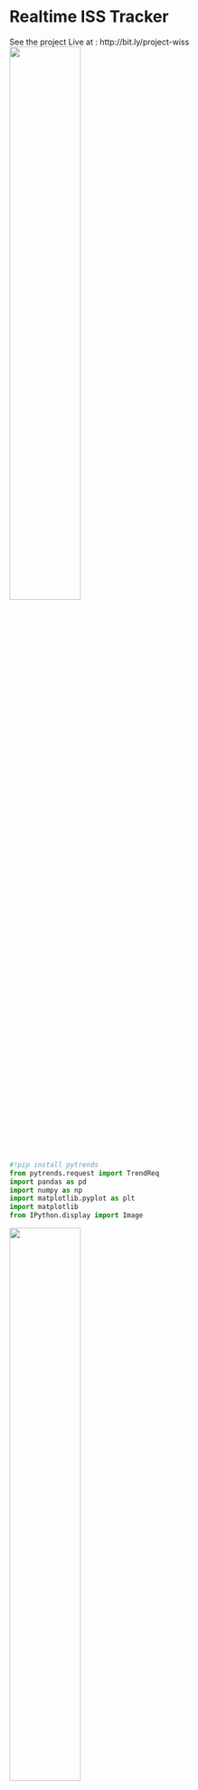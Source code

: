 <h1> Realtime ISS Tracker </h1>
See the project Live at : http://bit.ly/project-wiss
<br>
<img src="https://1.bp.blogspot.com/-OYrfQF2O9eY/X0Yx9VLAqhI/AAAAAAAABnU/YLWPEUj5iQIbXwskUKz2ijO4zcxa3CWTACLcBGAsYHQ/s640/wiss_mockup.png" height=50% width=50%>

```python
#!pip install pytrends
from pytrends.request import TrendReq
import pandas as pd
import numpy as np
import matplotlib.pyplot as plt
import matplotlib
from IPython.display import Image
```

<img src="https://1.bp.blogspot.com/-J0sQ6HQMWfs/X0O_WbrgNYI/AAAAAAAABmY/HkbazKkxfhg2JkHYsPtwpOLq5AV89WxjgCLcBGAsYHQ/s640/d1.png" width="50%">

<img src="https://1.bp.blogspot.com/-IAa8dbnmARc/X0O_X6MOsrI/AAAAAAAABmc/LTt93FOCAJIZYb_dnE_mW4oDOzRNt2tHQCLcBGAsYHQ/s640/d2.png" width=50%>

# **ISS Live feed**
### **International Space Station Current Location**
http://open-notify.org/Open-Notify-API/ISS-Location-Now/

The ISS programme is a joint project between five participating space agencies: NASA (United States), Roscosmos (Russia), JAXA (Japan), ESA (Europe), and CSA (Canada). The ownership and use of the space station is established by intergovernmental treaties and agreements.

The ISS serves as a microgravity and space environment research laboratory in which crew members conduct experiments in biology, physics, astronomy, and other fields.

This is all from Wikipedia.

### **Who are the astronauts on board right now?**

GO TO: http://open-notify.org/


```python
# Who is in space right now?
import requests
r = requests.get(url='http://api.open-notify.org/astros.json')
t=r.json()
print(t)
print(t['number'])
print(t['people'][0]['name'])
print(t['people'][1]['name'])
print(t['people'][2]['name'])
```

    {'number': 3, 'people': [{'craft': 'ISS', 'name': 'Chris Cassidy'}, {'craft': 'ISS', 'name': 'Anatoly Ivanishin'}, {'craft': 'ISS', 'name': 'Ivan Vagner'}], 'message': 'success'}
    3
    Chris Cassidy
    Anatoly Ivanishin
    Ivan Vagner



```python
    r = requests.get(url='http://api.open-notify.org/astros.json')
    point=r.json()
    number=point['number']
    print(number)
    astro=[]
    for i in range(0,number):
        astro.append(point['people'][i]['name'])
    print(astro)
```

    3
    ['Chris Cassidy', 'Anatoly Ivanishin', 'Ivan Vagner']


## Where is the International Space Station right now?

<img src="https://1.bp.blogspot.com/-7VR9GlxYkxA/X0O_Zyrh1aI/AAAAAAAABmg/32e8uGZCkNEV5F4QU2BFcNJHC10k9D8kwCLcBGAsYHQ/s640/d3.png" width=60%>


```python
r = requests.get(url='http://api.open-notify.org/iss-now.json')
space_station_location = (r.json())
print(space_station_location)

space_station_location['iss_position']['latitude']
space_station_location['iss_position']['longitude']
space_station_location['timestamp']
```

    {'timestamp': 1598432463, 'message': 'success', 'iss_position': {'longitude': '163.7154', 'latitude': '-51.5850'}}





    1598432463




```python
# let's plot the ISS current location
# you will need to pip install Basemap - https://matplotlib.org/basemap/users/installing.html
#!sudo apt-get install libgeos-3.5.0
#!sudo apt-get install libgeos-dev
#!sudo pip install https://github.com/matplotlib/basemap/archive/master.zip
from mpl_toolkits.basemap import Basemap

# Set the dimension of the figure
plt.figure(figsize=(16, 8))

# Make the background map
m=Basemap(llcrnrlon=-180, llcrnrlat=-65,urcrnrlon=180,urcrnrlat=80)
m.drawmapboundary(fill_color='#A6CAE0', linewidth=0)
m.fillcontinents(color='grey', alpha=0.3)
m.drawcoastlines(linewidth=0.1, color="white")


m.scatter(float(space_station_location['iss_position']['longitude']), 
          float(space_station_location['iss_position']['latitude']), 
          s=500, alpha=0.4,color='blue')

 
plt.title('International Space Station Location' , fontsize=30) 
```




    Text(0.5, 1.0, 'International Space Station Location')




<img src="https://1.bp.blogspot.com/-vXk9bPwQRBE/X0YwJhirLbI/AAAAAAAABnI/gFpdaqt5ew4YvSOMme_DA96tVNUWyEBjgCLcBGAsYHQ/s640/output_9_1.png">


# **Collect data - try to let it run over**
We know that it orbits 15.5 perday, so let it run at least 2 hours to collect enough data to see it go around the earth once.


```python
record_data = True
if record_data == True:
    import datetime
    date_to_print = datetime.datetime.now().strftime("%Y%m%d%H%M%S")

    import time
    starttime=time.time()


    space_station_data = []
    while True: 
        r = requests.get(url='http://api.open-notify.org/iss-now.json')
        space_station_location = (r.json())
        print(space_station_location)

        space_station_data.append([space_station_location['timestamp'],
                                space_station_location['iss_position']['latitude'],
                                space_station_location['iss_position']['longitude']
                                ])

        # dump copy to file
        tmp_space_station_data_df = pd.DataFrame(space_station_data, columns=['timestamp','latitude', 'longitude',])
        tmp_space_station_data_df.to_csv('ISS_location_' + date_to_print + '.csv', index=None)
        
        # safety break
        if len(space_station_data) > 600:
            break
            
        # let it sleep 60 seconds
        # https://stackoverflow.com/questions/474528/what-is-the-best-way-to-repeatedly-execute-a-function-every-x-seconds-in-python
        time.sleep(60.0 - ((time.time() - starttime) % 60.0))
```

    {'timestamp': 1598278430, 'iss_position': {'longitude': '-147.3252', 'latitude': '31.8861'}, 'message': 'success'}
    {'timestamp': 1598278490, 'iss_position': {'longitude': '-144.1312', 'latitude': '34.4923'}, 'message': 'success'}
    {'timestamp': 1598278550, 'iss_position': {'longitude': '-140.7481', 'latitude': '36.9754'}, 'message': 'success'}
    {'timestamp': 1598278610, 'iss_position': {'longitude': '-137.0943', 'latitude': '39.3597'}, 'message': 'success'}
    {'timestamp': 1598278670, 'iss_position': {'longitude': '-133.1724', 'latitude': '41.6044'}, 'message': 'success'}
    {'timestamp': 1598278730, 'iss_position': {'longitude': '-128.9606', 'latitude': '43.6874'}, 'message': 'success'}
    {'timestamp': 1598278790, 'iss_position': {'longitude': '-124.4422', 'latitude': '45.5845'}, 'message': 'success'}
    {'timestamp': 1598278850, 'iss_position': {'longitude': '-119.6505', 'latitude': '47.2565'}, 'message': 'success'}
    {'timestamp': 1598278910, 'iss_position': {'longitude': '-114.5098', 'latitude': '48.7045'}, 'message': 'success'}
    {'timestamp': 1598278970, 'iss_position': {'longitude': '-109.0806', 'latitude': '49.8865'}, 'message': 'success'}
    {'timestamp': 1598279030, 'iss_position': {'longitude': '-103.4021', 'latitude': '50.7779'}, 'message': 'success'}
    {'timestamp': 1598279090, 'iss_position': {'longitude': '-97.5833', 'latitude': '51.3545'}, 'message': 'success'}
    {'timestamp': 1598279150, 'iss_position': {'longitude': '-91.6029', 'latitude': '51.6116'}, 'message': 'success'}
    {'timestamp': 1598279210, 'iss_position': {'longitude': '-85.5984', 'latitude': '51.5362'}, 'message': 'success'}
    {'timestamp': 1598279270, 'iss_position': {'longitude': '-79.6595', 'latitude': '51.1304'}, 'message': 'success'}
    {'timestamp': 1598279330, 'iss_position': {'longitude': '-73.9179', 'latitude': '50.4120'}, 'message': 'success'}
    {'timestamp': 1598279390, 'iss_position': {'longitude': '-68.3463', 'latitude': '49.3863'}, 'message': 'success'}
    {'timestamp': 1598279450, 'iss_position': {'longitude': '-63.0445', 'latitude': '48.0809'}, 'message': 'success'}
    {'timestamp': 1598279510, 'iss_position': {'longitude': '-58.0434', 'latitude': '46.5217'}, 'message': 'success'}
    {'timestamp': 1598279570, 'iss_position': {'longitude': '-53.3562', 'latitude': '44.7359'}, 'message': 'success'}
    {'timestamp': 1598279630, 'iss_position': {'longitude': '-49.0161', 'latitude': '42.7675'}, 'message': 'success'}
    {'timestamp': 1598279690, 'iss_position': {'longitude': '-44.9385', 'latitude': '40.6090'}, 'message': 'success'}
    {'timestamp': 1598279750, 'iss_position': {'longitude': '-41.1413', 'latitude': '38.2991'}, 'message': 'success'}
    {'timestamp': 1598279810, 'iss_position': {'longitude': '-37.6011', 'latitude': '35.8587'}, 'message': 'success'}
    {'timestamp': 1598279870, 'iss_position': {'longitude': '-34.2929', 'latitude': '33.3064'}, 'message': 'success'}
    {'timestamp': 1598279930, 'iss_position': {'longitude': '-31.2161', 'latitude': '30.6808'}, 'message': 'success'}
    {'timestamp': 1598279990, 'iss_position': {'longitude': '-28.2949', 'latitude': '27.9521'}, 'message': 'success'}
    {'timestamp': 1598280050, 'iss_position': {'longitude': '-25.5325', 'latitude': '25.1544'}, 'message': 'success'}
    {'timestamp': 1598280110, 'iss_position': {'longitude': '-22.9069', 'latitude': '22.2984'}, 'message': 'success'}
    {'timestamp': 1598280170, 'iss_position': {'longitude': '-20.4186', 'latitude': '19.4186'}, 'message': 'success'}
    {'timestamp': 1598280230, 'iss_position': {'longitude': '-18.0070', 'latitude': '16.4746'}, 'message': 'success'}
    {'timestamp': 1598280290, 'iss_position': {'longitude': '-15.6761', 'latitude': '13.4985'}, 'message': 'success'}
    {'timestamp': 1598280350, 'iss_position': {'longitude': '-13.4094', 'latitude': '10.4968'}, 'message': 'success'}
    {'timestamp': 1598280410, 'iss_position': {'longitude': '-11.1917', 'latitude': '7.4761'}, 'message': 'success'}
    {'timestamp': 1598280470, 'iss_position': {'longitude': '-9.0264', 'latitude': '4.4673'}, 'message': 'success'}
    {'timestamp': 1598280530, 'iss_position': {'longitude': '-6.8632', 'latitude': '1.4258'}, 'message': 'success'}
    {'timestamp': 1598280590, 'iss_position': {'longitude': '-4.7068', 'latitude': '-1.6178'}, 'message': 'success'}
    {'timestamp': 1598280650, 'iss_position': {'longitude': '-2.5433', 'latitude': '-4.6583'}, 'message': 'success'}
    {'timestamp': 1598280710, 'iss_position': {'longitude': '-0.3776', 'latitude': '-7.6647'}, 'message': 'success'}
    {'timestamp': 1598280770, 'iss_position': {'longitude': '1.8407', 'latitude': '-10.6820'}, 'message': 'success'}



    ---------------------------------------------------------------------------

    KeyboardInterrupt                         Traceback (most recent call last)

    <ipython-input-32-d7ba924d2496> in <module>()
         29         # let it sleep 60 seconds
         30         # https://stackoverflow.com/questions/474528/what-is-the-best-way-to-repeatedly-execute-a-function-every-x-seconds-in-python
    ---> 31         time.sleep(60.0 - ((time.time() - starttime) % 60.0))
    

    KeyboardInterrupt: 


# **Visualize the historical data**


```python
# load historical data
iss_flight_record = pd.read_csv('ISS_location_20200824141350.csv')
# translate timestamp into readable
from datetime import datetime
date_time = [datetime.fromtimestamp(dt) for dt in iss_flight_record['timestamp']] 

# add teh date_time to a new column in our data frame iss_flight_record
iss_flight_record['date'] = date_time

# add an plot size from oldest to newest
iss_flight_record['index'] = range(1,len(iss_flight_record)+1)
 
iss_flight_record.head()
```




<div>
<style scoped>
    .dataframe tbody tr th:only-of-type {
        vertical-align: middle;
    }

    .dataframe tbody tr th {
        vertical-align: top;
    }

    .dataframe thead th {
        text-align: right;
    }
</style>
<table border="1" class="dataframe">
  <thead>
    <tr style="text-align: right;">
      <th></th>
      <th>timestamp</th>
      <th>latitude</th>
      <th>longitude</th>
      <th>date</th>
      <th>index</th>
    </tr>
  </thead>
  <tbody>
    <tr>
      <th>0</th>
      <td>1598278430</td>
      <td>31.8861</td>
      <td>-147.3252</td>
      <td>2020-08-24 14:13:50</td>
      <td>1</td>
    </tr>
    <tr>
      <th>1</th>
      <td>1598278490</td>
      <td>34.4923</td>
      <td>-144.1312</td>
      <td>2020-08-24 14:14:50</td>
      <td>2</td>
    </tr>
    <tr>
      <th>2</th>
      <td>1598278550</td>
      <td>36.9754</td>
      <td>-140.7481</td>
      <td>2020-08-24 14:15:50</td>
      <td>3</td>
    </tr>
    <tr>
      <th>3</th>
      <td>1598278610</td>
      <td>39.3597</td>
      <td>-137.0943</td>
      <td>2020-08-24 14:16:50</td>
      <td>4</td>
    </tr>
    <tr>
      <th>4</th>
      <td>1598278670</td>
      <td>41.6044</td>
      <td>-133.1724</td>
      <td>2020-08-24 14:17:50</td>
      <td>5</td>
    </tr>
  </tbody>
</table>
</div>




```python
# you will need to pip install Basemap - https://matplotlib.org/basemap/users/installing.html
from mpl_toolkits.basemap import Basemap

# Set the dimension of the figure
plt.figure(figsize=(16, 8))

# Make the background map
m=Basemap(llcrnrlon=-180, llcrnrlat=-65,urcrnrlon=180,urcrnrlat=80)
m.drawmapboundary(fill_color='#A6CAE0', linewidth=0)
m.fillcontinents(color='grey', alpha=0.3)
m.drawcoastlines(linewidth=0.1, color="white")

 
 
m.scatter(iss_flight_record['longitude'], 
          iss_flight_record['latitude'], 
          s=iss_flight_record['index'] , alpha=0.4,color='blue')

 
plt.title('International Space Station Location' , fontsize=30)
```




    Text(0.5, 1.0, 'International Space Station Location')




<img src="https://1.bp.blogspot.com/-Gsu7dVNBroQ/X0YwJXqnBJI/AAAAAAAABnE/IIQ1LOToBUsCS7f47Pj4kA3TdkYwsxkIwCLcBGAsYHQ/s640/output_14_1.png">

